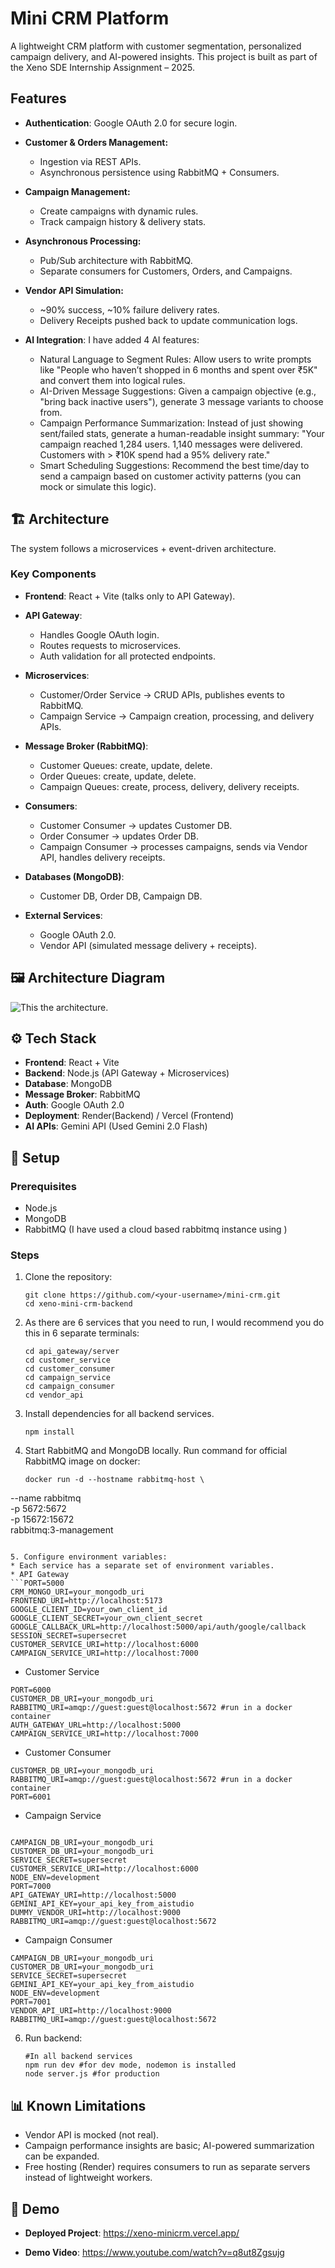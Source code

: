 # Mini CRM Platform

A lightweight CRM platform with customer segmentation, personalized campaign delivery, and AI-powered insights.
This project is built as part of the Xeno SDE Internship Assignment – 2025.

## Features

- **Authentication**: Google OAuth 2.0 for secure login.

- **Customer & Orders Management:**
  - Ingestion via REST APIs.
  - Asynchronous persistence using RabbitMQ + Consumers.

- **Campaign Management:**
  - Create campaigns with dynamic rules.
  - Track campaign history & delivery stats.

- **Asynchronous Processing:**
  - Pub/Sub architecture with RabbitMQ.
  - Separate consumers for Customers, Orders, and Campaigns.

- **Vendor API Simulation:**
  - ~90% success, ~10% failure delivery rates.
  - Delivery Receipts pushed back to update communication logs.

- **AI Integration**: I have added 4 AI features:
  - Natural Language to Segment Rules: Allow users to write prompts like "People who haven’t shopped in 6 months and spent over ₹5K" and convert them into logical rules.
  - AI-Driven Message Suggestions: Given a campaign objective (e.g., "bring back inactive users"), generate 3 message variants to choose from. 
  - Campaign Performance Summarization: Instead of just showing sent/failed stats, generate a human-readable insight summary: "Your campaign reached 1,284 users. 1,140 messages were delivered. Customers with > ₹10K spend had a 95% delivery rate."
  - Smart Scheduling Suggestions: Recommend the best time/day to send a campaign based on customer activity patterns (you can mock or simulate this logic).

## 🏗️ Architecture

The system follows a microservices + event-driven architecture.



### Key Components

- **Frontend**: React + Vite (talks only to API Gateway).

- **API Gateway**:
  - Handles Google OAuth login.
  - Routes requests to microservices.
  - Auth validation for all protected endpoints.

- **Microservices**:
  - Customer/Order Service → CRUD APIs, publishes events to RabbitMQ.
  - Campaign Service → Campaign creation, processing, and delivery APIs.

- **Message Broker (RabbitMQ)**:
  - Customer Queues: create, update, delete.
  - Order Queues: create, update, delete.
  - Campaign Queues: create, process, delivery, delivery receipts.

- **Consumers**:
  - Customer Consumer → updates Customer DB.
  - Order Consumer → updates Order DB.
  - Campaign Consumer → processes campaigns, sends via Vendor API, handles delivery receipts.

- **Databases (MongoDB)**:
  - Customer DB, Order DB, Campaign DB.

- **External Services**:
  - Google OAuth 2.0.
  - Vendor API (simulated message delivery + receipts).

## 🖼️ Architecture Diagram

![This the architecture.](docs/Xeno_Architecture.png)

## ⚙️ Tech Stack

- **Frontend**: React + Vite
- **Backend**: Node.js (API Gateway + Microservices)
- **Database**: MongoDB
- **Message Broker**: RabbitMQ
- **Auth**: Google OAuth 2.0
- **Deployment**: Render(Backend) / Vercel (Frontend)
- **AI APIs**: Gemini API (Used Gemini 2.0 Flash)

## 🚀 Setup

### Prerequisites

- Node.js
- MongoDB
- RabbitMQ (I have used a cloud based rabbitmq instance using )

### Steps

1. Clone the repository:
   ```
   git clone https://github.com/<your-username>/mini-crm.git
   cd xeno-mini-crm-backend
   ```

2. As there are 6 services that you need to run, I would recommend you do this in 6 separate terminals:
   ```
   cd api_gateway/server
   cd customer_service
   cd customer_consumer
   cd campaign_service
   cd campaign_consumer
   cd vendor_api

3. Install dependencies for all backend services.
   ```
   npm install
   ```

4. Start RabbitMQ and MongoDB locally. Run command for official RabbitMQ image on docker:
   ```
   docker run -d --hostname rabbitmq-host \
  --name rabbitmq \
  -p 5672:5672 \
  -p 15672:15672 \
  rabbitmq:3-management
   ```

5. Configure environment variables:
   * Each service has a separate set of environment variables.
   * API Gateway
   ```PORT=5000
   CRM_MONGO_URI=your_mongodb_uri
   FRONTEND_URI=http://localhost:5173
   GOOGLE_CLIENT_ID=your_own_client_id
   GOOGLE_CLIENT_SECRET=your_own_client_secret
   GOOGLE_CALLBACK_URL=http://localhost:5000/api/auth/google/callback
   SESSION_SECRET=supersecret
   CUSTOMER_SERVICE_URI=http://localhost:6000
   CAMPAIGN_SERVICE_URI=http://localhost:7000
   ```
   * Customer Service 
   ```
   PORT=6000
   CUSTOMER_DB_URI=your_mongodb_uri
   RABBITMQ_URI=amqp://guest:guest@localhost:5672 #run in a docker container
   AUTH_GATEWAY_URL=http://localhost:5000
   CAMPAIGN_SERVICE_URI=http://localhost:7000
   
   ```
   * Customer Consumer
   ```
   CUSTOMER_DB_URI=your_mongodb_uri
   RABBITMQ_URI=amqp://guest:guest@localhost:5672 #run in a docker container
   PORT=6001
   ```
   * Campaign Service
   ```
   
   CAMPAIGN_DB_URI=your_mongodb_uri
   CUSTOMER_DB_URI=your_mongodb_uri
   SERVICE_SECRET=supersecret
   CUSTOMER_SERVICE_URI=http://localhost:6000
   NODE_ENV=development
   PORT=7000
   API_GATEWAY_URI=http://localhost:5000
   GEMINI_API_KEY=your_api_key_from_aistudio
   DUMMY_VENDOR_URI=http://localhost:9000
   RABBITMQ_URI=amqp://guest:guest@localhost:5672
   ```
   * Campaign Consumer
   ```
   CAMPAIGN_DB_URI=your_mongodb_uri
   CUSTOMER_DB_URI=your_mongodb_uri
   SERVICE_SECRET=supersecret
   GEMINI_API_KEY=your_api_key_from_aistudio
   NODE_ENV=development
   PORT=7001
   VENDOR_API_URI=http://localhost:9000
   RABBITMQ_URI=amqp://guest:guest@localhost:5672
   ```
6. Run backend:
   ```
   #In all backend services
   npm run dev #for dev mode, nodemon is installed
   node server.js #for production
   ```

## 📊 Known Limitations

- Vendor API is mocked (not real).
- Campaign performance insights are basic; AI-powered summarization can be expanded.
- Free hosting (Render) requires consumers to run as separate servers instead of lightweight workers.

## 🎥 Demo

- **Deployed Project**: https://xeno-minicrm.vercel.app/

- **Demo Video**: https://www.youtube.com/watch?v=q8ut8Zgsujg
